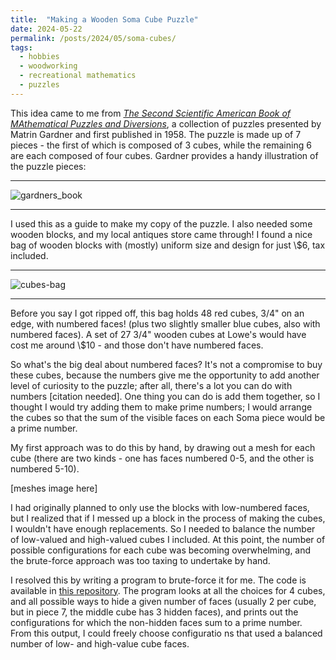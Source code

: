 ```yaml
---
title:  "Making a Wooden Soma Cube Puzzle"
date: 2024-05-22
permalink: /posts/2024/05/soma-cubes/
tags:
  - hobbies
  - woodworking
  - recreational mathematics
  - puzzles
---
```

This idea came to me from [_The Second Scientific American Book of MAthematical Puzzles and Diversions_](https://www.thriftbooks.com/w/the-second-scientific-american-book-of-mathematical-puzzles-and-diversions_martin-gardner/532897/item/4107782/#edition=6130750&idiq=16847410), a collection of puzzles presented by Matrin Gardner and first published in 1958. The puzzle is made up of 7 pieces - the first of which is composed of 3 cubes, while the remaining 6 are each composed of four cubes. Gardner provides a handy illustration of the puzzle pieces:

------

![gardners_book](https://github.com/kesslerjohn/kesslerjohn.github.io/assets/80122119/f5660283-e2da-461b-a65d-96284f14f9da)

------

I used this as a guide to make my copy of the puzzle. I also needed some wooden blocks, and my local antiques store came through! I found a nice bag of wooden blocks with (mostly) uniform size and design for just \\$6, tax included. 

------

![cubes-bag](https://github.com/kesslerjohn/kesslerjohn.github.io/assets/80122119/e1845d51-4ffb-44c7-bd4f-0fe96e2b3571)

------

Before you say I got ripped off, this bag holds 48 red cubes, 3/4" on an edge, with numbered faces! (plus two slightly smaller blue cubes, also with numbered faces). A set of 27 3/4" wooden cubes at Lowe's would have cost me around \\$10 - and those don't have numbered faces. 

So what's the big deal about numbered faces? It's not a compromise to buy these cubes, because the numbers give me the opportunity to add another level of curiosity to the puzzle; after all, there's a lot you can do with numbers [citation needed]. One thing you can do is add them together, so I thought I would try adding them to make prime numbers; I would arrange the cubes so that the sum of the visible faces on each Soma piece would be a prime number. 

My first approach was to do this by hand, by drawing out a mesh for each cube (there are two kinds - one has faces numbered 0-5, and the other is numbered 5-10). 

[meshes image here]

I had originally planned to only use the blocks with low-numbered faces, but I realized that if I messed up a block in the process of making the cubes, I wouldn't have enough replacements. So I needed to balance the number of low-valued and high-valued cubes I included. At this point, the number of possible configurations for each cube was becoming overwhelming, and the brute-force approach was too taxing to undertake by hand. 

I resolved this by writing a program to brute-force it for me. The code is available in [this repository](https://github.com/kesslerjohn/soma-cube-puzzle). The program looks at all the choices for 4 cubes, and all possible ways to hide a given number of faces (usually 2 per cube, but in piece 7, the middle cube has 3 hidden faces), and prints out the configurations for which the non-hidden faces sum to a prime number. From this output, I could freely choose configuratio
ns that used a balanced number of low- and high-value cube faces.
